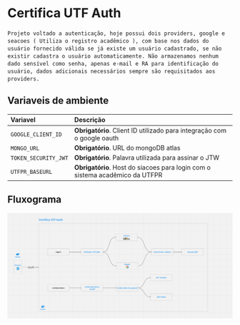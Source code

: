 # Certifica UTF Auth

`Projeto voltado a autenticação, hoje possui dois providers, google e seacoes ( Utiliza o registro acadêmico ), com base nos dados do usuário fornecido válida se já existe um usuário cadastrado, se não existir cadastra o usuário automaticamente. Não armazenamos nenhum dado sensível como senha, apenas e-mail e RA para identificação do usuário, dados adicionais necessários sempre são requisitados aos providers.`

## Variaveis de ambiente

|Variavel| Descrição                                                                    |
|:-|:-----------------------------------------------------------------------------|
|`GOOGLE_CLIENT_ID`| **Obrigatório**. Client ID utilizado para integração com o google oauth      |
|`MONGO_URL`| **Obrigatório**. URL do mongoDB atlas                                        |
|`TOKEN_SECURITY_JWT`| **Obrigatório**. Palavra utilizada para assinar o JTW                        |
|`UTFPR_BASEURL`| **Obrigatório**. Host do siacoes para login com o sistema acadêmico da UTFPR |

## Fluxograma

![CertificaUTFAuth](documentation/image/certifica-utf-auth.png)

